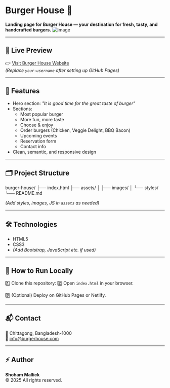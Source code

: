 # Burger House 🍔

**Landing page for Burger House — your destination for fresh, tasty, and handcrafted burgers.**
![image](https://github.com/user-attachments/assets/7454401c-c281-4133-a556-2ac9b0cf5264)


---

## 🚀 Live Preview
👉 [Visit Burger House Website](https://your-username.github.io/burger-house/)  
*(Replace `your-username` after setting up GitHub Pages)*

---

## 📌 Features
- Hero section: *"It is good time for the great taste of burger"*
- Sections:
  - Most popular burger
  - More fun, more taste
  - Choose & enjoy
  - Order burgers (Chicken, Veggie Delight, BBQ Bacon)
  - Upcoming events
  - Reservation form
  - Contact info
- Clean, semantic, and responsive design

---

## 🗂 Project Structure
burger-house/
├── index.html
├── assets/
│ ├── images/
│ └── styles/
└── README.md

*(Add styles, images, JS in `assets` as needed)*

---

## 🛠 Technologies
- HTML5
- CSS3
- *(Add Bootstrap, JavaScript etc. if used)*

---

## 📌 How to Run Locally
1️⃣ Clone this repository:
2️⃣ Open `index.html` in your browser.

3️⃣ (Optional) Deploy on GitHub Pages or Netlify.

---

## 📬 Contact
📍 Chittagong, Bangladesh-1000  
📧 info@burgerhouse.com  

---

## ⚡ Author
**Shoham Mallick**  
© 2025 All rights reserved.

